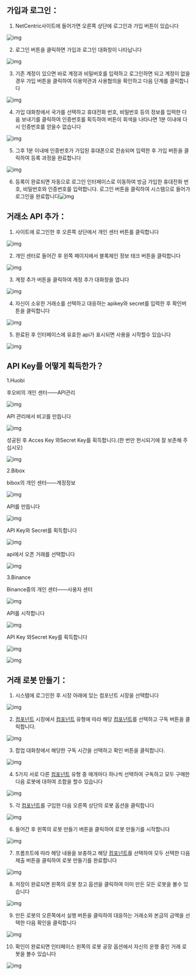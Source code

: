 ## **가입과 로그인：**

1. NetCentric사이트에 들어가면 오른쪽 상단에 로그인과 가입 버튼이 있습니다

![img](https://netcentric.io/faqimg/wps1.jpg) 

2. 로그인 버튼을 클릭하면 가입과 로그인 대화창이 나타납니다

![img](https://netcentric.io/faqimg/wps2.jpg) 

 

3. 기존 계정이 있으면 바로 계정과 비밀버호를 입력하고 로그인하면 되고 계정이 없을경우 가입 버튼을 클릭하여 이용약관과 사용협의을 확인하고 다음 단계를 클릭합니다

![img](https://netcentric.io/faqimg/wps3.jpg) 

 

4. 가입 대화창에서 국가를 선택하고 휴대전화 번호, 비밀번호 등의 정보를 입력한 다음 보내기를 클릭하여 인증번호를 획득하여 버튼이 회색을 나타나면 1분 이내에 다시 인증번호를 얻을수 없습니다

![img](https://netcentric.io/faqimg/wps4.jpg) 

 

5. 그후 1분 이내에 인증번호가 가입된 휴대폰으로 전송되며 입력한 후 가입 버튼을 클릭하여 등록 과정을 완료합니다

![img](https://netcentric.io/faqimg/wps5.jpg) 

 

6. 등록이 완료되면 자동으로 로그인 인터페이스로 이동하여 방금 가입한 휴대전화 번호, 비밀번호와 인증번호를 입력합니다. 로그인 버튼을 클릭하여 시스템으로 들어가 로그인을 완료합니다![img](https://netcentric.io/faqimg/wps6.jpg) 



## **거래소 API 추가：**

1. 사이트에 로그인한 후 오른쪽 상단에서 개인 센터 버튼를 클릭합니다

![img](https://netcentric.io/faqimg/wps7.jpg) 

 

2. 개인 센터로 들어간 후 왼쪽 페이지에서 블록체인 정보 태크 버튼을 클릭합니다

![img](https://netcentric.io/faqimg/wps8.jpg) 

 

3. 계정 추가 버튼을 클릭하여 계정 추가 대화창을 엽니다

![img](https://netcentric.io/faqimg/wps9.jpg) 

 

4. 자신이 소유한 거래소를 선택하고 대응하는 apikey와 secret를 입력한 후 확인버튼을 클릭합니다

![img](https://netcentric.io/faqimg/wps10.jpg) 



5. 완료된 후 인터페이스에 유효한 api가 표시되면 사용을 시작할수 있습니다

![img](https://netcentric.io/faqimg/wps11.jpg) 



##  API Key를 어떻게 획득한가？

   1.Huobi

후오비의 개인 센터——API관리

![img](https://netcentric.io/img/13.18c62b71.png)

API 관리에서 비고를 만듭니다

![img](https://netcentric.io/img/14.cb862873.png)

성공된 후 Acces Key 와Secret Key를 획득합니다.(한 번만 현시되기에 잘 보존해 주십시오)

![img](https://netcentric.io/img/15.412343eb.png)

   2.Bibox

bibox의 개인 센터——계정정보

![img](https://netcentric.io/img/16.b5e3680e.png)

API를 만듭니다

![img](https://netcentric.io/img/17.f057a876.png)

API Key와 Secret를 획득합니다

![img](https://netcentric.io/img/18.c4b4b2fc.png)

api에서 오픈 거래를 선택합니다

![img](https://netcentric.io/img/api1.db30a970.png)

   3.Binance

Binance중의 개인 센터——사용자 센터

![img](https://netcentric.io/img/19.d4cc8aca.png)

API를 시작합니다

![img](https://netcentric.io/img/20.6ae25ebe.png)

API Key 와Secret Key를 획득합니다

![img](https://netcentric.io/img/21.d94188b0.png)

![img](https://netcentric.io/img/22.6a58ea10.png)





## **거래 로봇 만들기：**

1. 시스템에 로그인한 후 시장 아래에 있는 컴포넌트 시장을 선택합니다

![img](https://netcentric.io/faqimg/wps12.jpg) 

 

2. [컴포넌트](#/entry/kozh/543f9dac0d424307b8098d727b7f9df5) 시장에서 [컴포넌트](#/entry/kozh/543f9dac0d424307b8098d727b7f9df5) 유형에 따라 해당 [컴포넌트](#/entry/kozh/543f9dac0d424307b8098d727b7f9df5)를 선택하고 구독 버튼을 클릭합니다.

![img](https://netcentric.io/faqimg/wps13.jpg) 

 

3. 팝업 대화창에서 해당한 구독 시간을 선택하고 확인 버튼을 클릭합니다.

![img](https://netcentric.io/faqimg/wps14.jpg) 

 

4. 5가지 서로 다른 [컴포넌트](#/entry/kozh/543f9dac0d424307b8098d727b7f9df5) 유형 중 매개마다 하나씩 선택하여 구독하고 모두 구매한 다음 로봇에 대하여 조합을 할수 있습니다

![img](https://netcentric.io/faqimg/wps15.jpg) 

 

5. 각 [컴포넌트](#/entry/kozh/543f9dac0d424307b8098d727b7f9df5)를 구입한 다음 오른쪽 상단의 로봇 옵션을 클릭합니다

![img](https://netcentric.io/faqimg/wps16.jpg) 

  

6. 들어간 후 왼쪽의 로봇 만들기 버튼을 클릭하여 로봇 만들기를 시작합니다

![img](https://netcentric.io/faqimg/wps17.jpg) 

 

7. 프롬프트에 따라 해당 내용을 보충하고 해당 [컴포넌트](#/entry/kozh/543f9dac0d424307b8098d727b7f9df5)를 선택하여 모두 선택한 다음 제출 버튼을 클릭하여 로봇 만들기를 완료합니다

![img](https://netcentric.io/faqimg/wps18.jpg) 

  

8. 저장이 완료되면 왼쪽의 로봇 창고 옵션을 클릭하여 이미 만든 모든 로봇을 볼수 있습니다

![img](https://netcentric.io/faqimg/wps19.jpg) 

 

9. 만든 로봇의 오른쪽에서 실행 버튼을 클릭하여 대응하는 거래소와 본금의 금액을 선택한 다음 확인을 클릭합니다

![img](https://netcentric.io/faqimg/wps20.jpg) 

 

10. 확인이 완료되면 인터페이스 왼쪽의 로봇 공장 옵션에서 자신의 운행 중인 거래 로봇을 볼수 있습니다

![img](https://netcentric.io/faqimg/wps21.jpg) 




